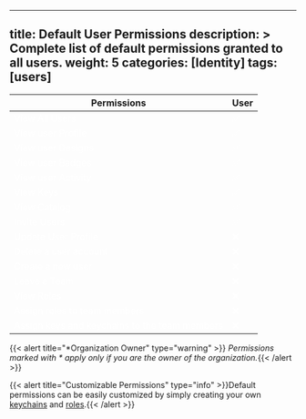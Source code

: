 
---
title: Default User Permissions
description: >
  Complete list of default permissions granted to all users.
weight: 5
categories: [Identity]
tags: [users]
---

| Permissions                                                     | User        |
|-----------------------------------------------------------------|-------------|
| <span style="color: white;">View All Users</span>               | <span style="color: white;">✅</span>         |
| <span style="color: white;">View user Profile</span>            | <span style="color: white;">✅</span>         |
| <span style="color: white;">View user Designs</span>            | <span style="color: white;">✅</span>         |
| <span style="color: white;">View user Badges</span>             | <span style="color: white;">✅</span>         |
| <span style="color: white;">View user Activity</span>           | <span style="color: white;">✅</span>         |
| <span style="color: white;">View Keys</span>                    | <span style="color: white;">✅</span>         |
| <span style="color: white;">View Catalog</span>                 | <span style="color: white;">✅</span>         |
| <span style="color: white;">Invite Users</span>                 | <span style="color: white;">✅</span>         |
| <span style="color: white;">Update User Profile</span>          | <span style="color: white;">❌</span>         |
| <span style="color: white;">Delete a user account</span>        | <span style="color: white;">❌</span>         |
| <span style="color: white;">Create a new user</span>            | <span style="color: white;">❌</span>         |
| <span style="color: white;">Leave a Team</span>                 | <span style="color: white;">❌</span>         |
| <span style="color: white;">View Roles</span>                   | <span style="color: white;">❌</span>         |
| <span style="color: white;">Assign roles to team members</span> | <span style="color: white;">❌</span>         |
| <span style="color: white;">Assign keys and keychains to the team members</span> | <span style="color: white;">❌</span>         |

{{< alert title="*Organization Owner" type="warning" >}}
_Permissions marked with * apply only if you are the owner of the organization._{{< /alert >}}

{{< alert title="Customizable Permissions" type="info" >}}Default permissions can be easily customized by simply creating your own [keychains](/cloud/security/keychains/) and [roles](/cloud/security/roles).{{< /alert >}}
